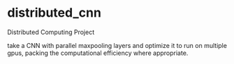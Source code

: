 # distributed\_cnn
Distributed Computing Project

take a CNN with parallel maxpooling layers and optimize it to run on multiple gpus, packing the computational efficiency where appropriate.

